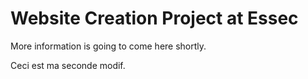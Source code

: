 # Website Creation Project at Essec
More information is going to come here shortly.

Ceci est ma seconde modif.